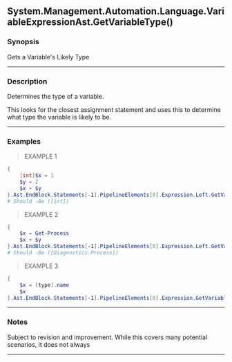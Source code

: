 System.Management.Automation.Language.VariableExpressionAst.GetVariableType()
-----------------------------------------------------------------------------

### Synopsis
Gets a Variable's Likely Type

---

### Description

Determines the type of a variable.

This looks for the closest assignment statement and uses this to determine what type the variable is likely to be.

---

### Examples
> EXAMPLE 1

```PowerShell
{
    [int]$x = 1
    $y = 2
    $x + $y
}.Ast.EndBlock.Statements[-1].PipelineElements[0].Expression.Left.GetVariableType()
# Should -Be ([int])
```
> EXAMPLE 2

```PowerShell
{
    $x = Get-Process        
    $x + $y
}.Ast.EndBlock.Statements[-1].PipelineElements[0].Expression.Left.GetVariableType()
# Should -Be ([Diagnostics.Process])
```
> EXAMPLE 3

```PowerShell
{
    $x = [type].name
    $x        
}.Ast.EndBlock.Statements[-1].PipelineElements[0].Expression.GetVariableType()
```

---

### Notes
Subject to revision and improvement.  While this covers many potential scenarios, it does not always

---
